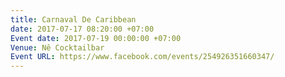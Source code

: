 ```yaml
---
title: Carnaval De Caribbean
date: 2017-07-17 08:20:00 +07:00
Event date: 2017-07-19 00:00:00 +07:00
Venue: Nê Cocktailbar
Event URL: https://www.facebook.com/events/254926351660347/
---
```


